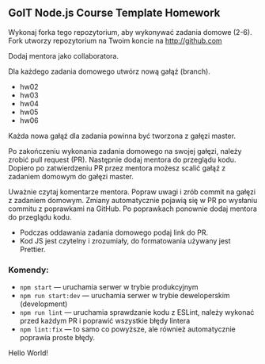 ## GoIT Node.js Course Template Homework

Wykonaj forka tego repozytorium, aby wykonywać zadania domowe (2-6). Fork utworzy repozytorium na Twoim koncie na http://github.com

Dodaj mentora jako collaboratora.

Dla każdego zadania domowego utwórz nową gałąź (branch).

- hw02
- hw03
- hw04
- hw05
- hw06

Każda nowa gałąź dla zadania powinna być tworzona z gałęzi master.

Po zakończeniu wykonania zadania domowego na swojej gałęzi, należy zrobić pull request (PR). Następnie dodaj mentora do przeglądu kodu. Dopiero po zatwierdzeniu PR przez mentora możesz scalić gałąź z zadaniem domowym do gałęzi master.

Uważnie czytaj komentarze mentora. Popraw uwagi i zrób commit na gałęzi z zadaniem domowym. Zmiany automatycznie pojawią się w PR po wysłaniu commitu z poprawkami na GitHub. Po poprawkach ponownie dodaj mentora do przeglądu kodu.

- Podczas oddawania zadania domowego podaj link do PR.
- Kod JS jest czytelny i zrozumiały, do formatowania używany jest Prettier.

### Komendy:

- `npm start` &mdash; uruchamia serwer w trybie produkcyjnym
- `npm run start:dev` &mdash; uruchamia serwer w trybie deweloperskim (development)
- `npm run lint` &mdash; uruchamia sprawdzanie kodu z ESLint, należy wykonać przed każdym PR i poprawić wszystkie błędy lintera
- `npm lint:fix` &mdash; to samo co powyższe, ale również automatycznie poprawia proste błędy.

Hello World!

